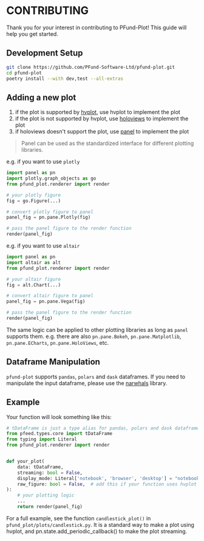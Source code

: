 [hvplot]: https://hvplot.holoviz.org/
[holoviews]: https://holoviews.org/
[panel]: https://panel.holoviz.org/
[plotly]: https://plotly.com/
[altair]: https://altair-viz.github.io/
[narwhals]: https://github.com/narwhals-dev/narwhals


# CONTRIBUTING

Thank you for your interest in contributing to PFund-Plot! This guide will help you get started.


## Development Setup
```bash
git clone https://github.com/PFund-Software-Ltd/pfund-plot.git
cd pfund-plot
poetry install --with dev,test --all-extras
```


## Adding a new plot
1. if the plot is supported by [hvplot], use hvplot to implement the plot
2. if the plot is not supported by hvplot, use [holoviews] to implement the plot
3. if holoviews doesn't support the plot, use [panel] to implement the plot

> Panel can be used as the standardized interface for different plotting libraries.

e.g. if you want to use `plotly`
```python
import panel as pn
import plotly.graph_objects as go
from pfund_plot.renderer import render

# your plotly figure
fig = go.Figure(...)

# convert plotly figure to panel
panel_fig = pn.pane.Plotly(fig)

# pass the panel figure to the render function
render(panel_fig)
```

e.g. if you want to use `altair`
```python
import panel as pn
import altair as alt
from pfund_plot.renderer import render

# your altair figure
fig = alt.Chart(...)

# convert altair figure to panel
panel_fig = pn.pane.Vega(fig)

# pass the panel figure to the render function
render(panel_fig)
```

The same logic can be applied to other plotting libraries as long as `panel` supports them.
e.g. there are also `pn.pane.Bokeh`, `pn.pane.Matplotlib`, `pn.pane.ECharts`, `pn.pane.HoloViews`, etc.


## Dataframe Manipulation
`pfund-plot` supports `pandas`, `polars` and `dask` dataframes. If you need to manipulate the input dataframe, please use the [narwhals] library.


## Example
Your function will look something like this:
```python
# tDataFrame is just a type alias for pandas, polars and dask dataframes
from pfeed.types.core import tDataFrame
from typing import Literal
from pfund_plot.renderer import render


def your_plot(
    data: tDataFrame,
    streaming: bool = False,
    display_mode: Literal['notebook', 'browser', 'desktop'] = "notebook",
    raw_figure: bool = False,  # add this if your function uses hvplot
):
    # your plotting logic
    ...
    return render(panel_fig)
```

For a full example, see the function `candlestick_plot()` in `pfund_plot/plots/candlestick.py`.
It is a standard way to make a plot using hvplot, and pn.state.add_periodic_callback() to make the plot streaming.
